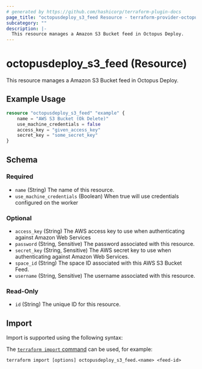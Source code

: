 ```yaml
---
# generated by https://github.com/hashicorp/terraform-plugin-docs
page_title: "octopusdeploy_s3_feed Resource - terraform-provider-octopusdeploy"
subcategory: ""
description: |-
  This resource manages a Amazon S3 Bucket feed in Octopus Deploy.
---
```


# octopusdeploy_s3_feed (Resource)

This resource manages a Amazon S3 Bucket feed in Octopus Deploy.

## Example Usage

```terraform
resource "octopusdeploy_s3_feed" "example" {
    name = "AWS S3 Bucket (Ok Delete)"
    use_machine_credentials = false
    access_key = "given_access_key"
    secret_key = "some_secret_key"
}
```

<!-- schema generated by tfplugindocs -->
## Schema

### Required

- `name` (String) The name of this resource.
- `use_machine_credentials` (Boolean) When true will use credentials configured on the worker

### Optional

- `access_key` (String) The AWS access key to use when authenticating against Amazon Web Services
- `password` (String, Sensitive) The password associated with this resource.
- `secret_key` (String, Sensitive) The AWS secret key to use when authenticating against Amazon Web Services.
- `space_id` (String) The space ID associated with this AWS S3 Bucket Feed.
- `username` (String, Sensitive) The username associated with this resource.

### Read-Only

- `id` (String) The unique ID for this resource.

## Import

Import is supported using the following syntax:

The [`terraform import` command](https://developer.hashicorp.com/terraform/cli/commands/import) can be used, for example:

```shell
terraform import [options] octopusdeploy_s3_feed.<name> <feed-id>
```
